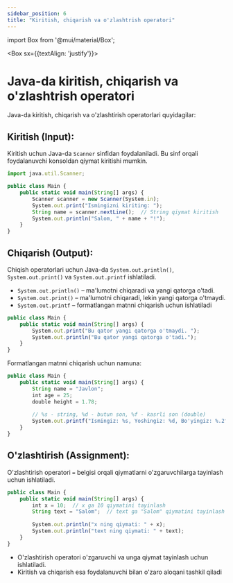 ```yaml
--- 
sidebar_position: 6
title: "Kiritish, chiqarish va o'zlashtrish operatori" 
--- 
```

 
import Box from '@mui/material/Box'; 
 
<Box sx={{textAlign: 'justify'}}> 
 
# Java-da kiritish, chiqarish va o'zlashtrish operatori 

Java-da kiritish, chiqarish va o'zlashtirish operatorlari quyidagilar:

## Kiritish (Input):

Kiritish uchun Java-da `Scanner` sinfidan foydalaniladi. Bu sinf orqali foydalanuvchi konsoldan qiymat kiritishi mumkin.

```javascript
import java.util.Scanner;

public class Main {
    public static void main(String[] args) {
        Scanner scanner = new Scanner(System.in);
        System.out.print("Ismingizni kiriting: ");
        String name = scanner.nextLine();  // String qiymat kiritish
        System.out.println("Salom, " + name + "!");
    }
}
```

## Chiqarish (Output):

Chiqish operatorlari uchun Java-da `System.out.println()`, `System.out.print()` va `System.out.printf` ishlatiladi.

- `System.out.println()` – ma'lumotni chiqaradi va yangi qatorga o'tadi.
- `System.out.print()` – ma'lumotni chiqaradi, lekin yangi qatorga o'tmaydi.
- `System.out.printf` – formatlangan matnni chiqarish uchun ishlatiladi

```javascript
public class Main {
    public static void main(String[] args) {
        System.out.print("Bu qator yangi qatorga o'tmaydi. ");
        System.out.println("Bu qator yangi qatorga o'tadi.");
    }
}
```

Formatlangan matnni chiqarish uchun namuna:

```javascript
public class Main {
    public static void main(String[] args) {
        String name = "Javlon";
        int age = 25;
        double height = 1.78;
        
        // %s - string, %d - butun son, %f - kasrli son (double)
        System.out.printf("Ismingiz: %s, Yoshingiz: %d, Bo'yingiz: %.2f metr\n", name, age, height);
    }
}
```

## O'zlashtirish (Assignment):

O'zlashtirish operatori `=` belgisi orqali qiymatlarni o'zgaruvchilarga tayinlash uchun ishlatiladi.

```javascript
public class Main {
    public static void main(String[] args) {
        int x = 10;  // x ga 10 qiymatini tayinlash
        String text = "Salom";  // text ga "Salom" qiymatini tayinlash
        
        System.out.println("x ning qiymati: " + x);
        System.out.println("text ning qiymati: " + text);
    }
}
```

- O'zlashtirish operatori o'zgaruvchi va unga qiymat tayinlash uchun ishlatiladi.
- Kiritish va chiqarish esa foydalanuvchi bilan o'zaro aloqani tashkil qiladi

</Box>